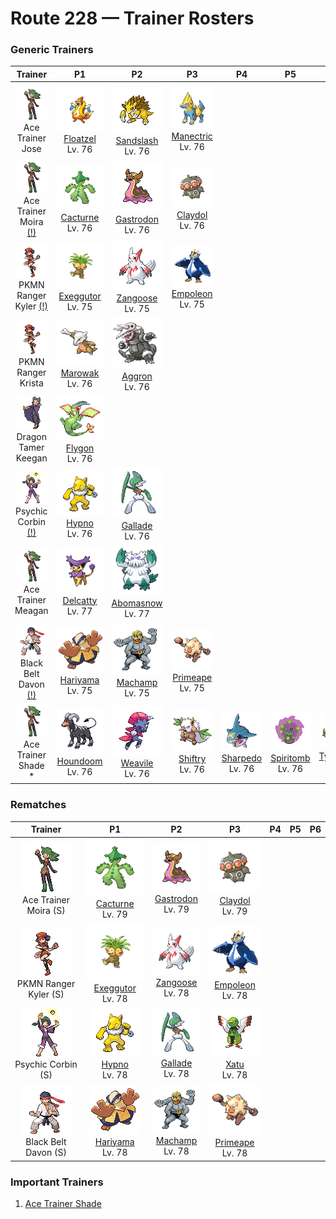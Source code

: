 # Route 228 — Trainer Rosters

### Generic Trainers

| Trainer | P1 | P2 | P3 | P4 | P5 | P6 |
|:-------:|:--:|:--:|:--:|:--:|:--:|:--:|
| ![Ace Trainer Jose](../../assets/trainers/ace_trainer.png "Ace Trainer Jose")<br>Ace Trainer Jose | ![Floatzel](../../assets/sprites/floatzel/front.gif "Floatzel: It is a common sight around fishing ports. It is known to rescue people and carry off prey.")<br>[Floatzel](../../pokemon/floatzel.md/)<br>Lv. 76 | ![Sandslash](../../assets/sprites/sandslash/front.gif "Sandslash: It curls up, then rolls into foes with its back. Its sharp spines inflict severe damage.")<br>[Sandslash](../../pokemon/sandslash.md/)<br>Lv. 76 | ![Manectric](../../assets/sprites/manectric/front.gif "Manectric: It discharges electricity from its mane. It creates a thundercloud overhead to drop lightning bolts.")<br>[Manectric](../../pokemon/manectric.md/)<br>Lv. 76 |
| ![Ace Trainer Moira (!)](../../assets/trainers/ace_trainer.png "Ace Trainer Moira (!)")<br>Ace Trainer Moira [(!)](#rematches) | ![Cacturne](../../assets/sprites/cacturne/front.gif "Cacturne: It becomes active at night, seeking prey that is exhausted from the day’s desert heat.")<br>[Cacturne](../../pokemon/cacturne.md/)<br>Lv. 76 | ![Gastrodon](../../assets/sprites/gastrodon/front.gif "Gastrodon: Long ago, its entire back was shielded with a sturdy shell. There are traces of it left in its cells.")<br>[Gastrodon](../../pokemon/gastrodon.md/)<br>Lv. 76 | ![Claydol](../../assets/sprites/claydol/front.gif "Claydol: An ancient clay figurine that came to life as a Pokémon from exposure to a mysterious ray of light.")<br>[Claydol](../../pokemon/claydol.md/)<br>Lv. 76 |
| ![PKMN Ranger Kyler (!)](../../assets/trainers/pkmn_ranger.png "PKMN Ranger Kyler (!)")<br>PKMN Ranger Kyler [(!)](#rematches) | ![Exeggutor](../../assets/sprites/exeggutor/front.gif "Exeggutor: It is called “The Walking Jungle.” If a head grows too big, it falls off and becomes an EXEGGCUTE.")<br>[Exeggutor](../../pokemon/exeggutor.md/)<br>Lv. 75 | ![Zangoose](../../assets/sprites/zangoose/front.gif "Zangoose: It has feuded with SEVIPER for many generations. Its sharp claws are its biggest weapons.")<br>[Zangoose](../../pokemon/zangoose.md/)<br>Lv. 75 | ![Empoleon](../../assets/sprites/empoleon/front.gif "Empoleon: If anyone were to hurt its pride, it would slash them with wings that can cleave through an ice floe.")<br>[Empoleon](../../pokemon/empoleon.md/)<br>Lv. 75 |
| ![PKMN Ranger Krista](../../assets/trainers/pkmn_ranger.png "PKMN Ranger Krista")<br>PKMN Ranger Krista | ![Marowak](../../assets/sprites/marowak/front.gif "Marowak: From its birth, this savage Pokémon constantly holds bones. It is skilled in using them as weapons.")<br>[Marowak](../../pokemon/marowak.md/)<br>Lv. 76 | ![Aggron](../../assets/sprites/aggron/front.gif "Aggron: While seeking iron for food, it digs tunnels by breaking through bedrock with its steel horns.")<br>[Aggron](../../pokemon/aggron.md/)<br>Lv. 76 |
| ![Dragon Tamer Keegan](../../assets/trainers/dragon_tamer.png "Dragon Tamer Keegan")<br>Dragon Tamer Keegan | ![Flygon](../../assets/sprites/flygon/front.gif "Flygon: It whips up sandstorms with powerful flaps of its wings. It is known as “The Desert Spirit.”")<br>[Flygon](../../pokemon/flygon.md/)<br>Lv. 76 |
| ![Psychic Corbin (!)](../../assets/trainers/psychic.png "Psychic Corbin (!)")<br>Psychic Corbin [(!)](#rematches) | ![Hypno](../../assets/sprites/hypno/front.gif "Hypno: Seeing its swinging pendulum can induce sleep in three seconds, even in someone who just woke up.")<br>[Hypno](../../pokemon/hypno.md/)<br>Lv. 76 | ![Gallade](../../assets/sprites/gallade/front.gif "Gallade: When trying to protect someone, it extends its elbows as if they were swords and fights savagely.")<br>[Gallade](../../pokemon/gallade.md/)<br>Lv. 76 |
| ![Ace Trainer Meagan](../../assets/trainers/ace_trainer.png "Ace Trainer Meagan")<br>Ace Trainer Meagan | ![Delcatty](../../assets/sprites/delcatty/front.gif "Delcatty: It is highly popular among female Trainers for its sublime fur. It does not keep a nest.")<br>[Delcatty](../../pokemon/delcatty.md/)<br>Lv. 77 | ![Abomasnow](../../assets/sprites/abomasnow/front.gif "Abomasnow: They appear when the snow flowers bloom. When the petals fall, they retreat to places unknown again.")<br>[Abomasnow](../../pokemon/abomasnow.md/)<br>Lv. 77 |
| ![Black Belt Davon (!)](../../assets/trainers/black_belt.png "Black Belt Davon (!)")<br>Black Belt Davon [(!)](#rematches) | ![Hariyama](../../assets/sprites/hariyama/front.gif "Hariyama: It loves to match power with big-bodied Pokémon. It can knock a truck flying with its arm thrusts.")<br>[Hariyama](../../pokemon/hariyama.md/)<br>Lv. 75 | ![Machamp](../../assets/sprites/machamp/front.gif "Machamp: Its four muscled arms slam foes with powerful punches and chops at blinding speed.")<br>[Machamp](../../pokemon/machamp.md/)<br>Lv. 75 | ![Primeape](../../assets/sprites/primeape/front.gif "Primeape: It grows angry if you see its eyes and gets angrier if you run. If you beat it, it gets even madder.")<br>[Primeape](../../pokemon/primeape.md/)<br>Lv. 75 |
| ![Ace Trainer Shade *](../../assets/trainers/ace_trainer.png "Ace Trainer Shade *")<br>Ace Trainer Shade * | ![Houndoom](../../assets/sprites/houndoom/front.gif "Houndoom: The flames it breathes when angry contain toxins. If they cause a burn, it will hurt forever.")<br>[Houndoom](../../pokemon/houndoom.md/)<br>Lv. 76 | ![Weavile](../../assets/sprites/weavile/front.gif "Weavile: Evolution made it even more devious. It communicates by clawing signs in boulders.")<br>[Weavile](../../pokemon/weavile.md/)<br>Lv. 76 | ![Shiftry](../../assets/sprites/shiftry/front.gif "Shiftry: By flapping its leafy fan, it can whip up gusts of 100 ft/second that can level houses.")<br>[Shiftry](../../pokemon/shiftry.md/)<br>Lv. 76 | ![Sharpedo](../../assets/sprites/sharpedo/front.gif "Sharpedo: Its fangs rip through sheet iron. It swims at 75 mph and is known as “The Bully of the Sea.”")<br>[Sharpedo](../../pokemon/sharpedo.md/)<br>Lv. 76 | ![Spiritomb](../../assets/sprites/spiritomb/front.gif "Spiritomb: Its constant mischief and misdeeds resulted in it being bound to an Odd Keystone by a mysterious spell.")<br>[Spiritomb](../../pokemon/spiritomb.md/)<br>Lv. 76 | ![Tyranitar](../../assets/sprites/tyranitar/front.gif "Tyranitar: If it rampages, it knocks down mountains and buries rivers. Maps must be redrawn afterward.")<br>[Tyranitar](../../pokemon/tyranitar.md/)<br>Lv. 77 |


### Rematches

| Trainer | P1 | P2 | P3 | P4 | P5 | P6 |
|:-------:|:--:|:--:|:--:|:--:|:--:|:--:|
| ![Ace Trainer Moira (S)](../../assets/trainers/ace_trainer.png "Ace Trainer Moira (S)")<br>Ace Trainer Moira (S) | ![Cacturne](../../assets/sprites/cacturne/front.gif "Cacturne: It becomes active at night, seeking prey that is exhausted from the day’s desert heat.")<br>[Cacturne](../../pokemon/cacturne.md/)<br>Lv. 79 | ![Gastrodon](../../assets/sprites/gastrodon/front.gif "Gastrodon: Long ago, its entire back was shielded with a sturdy shell. There are traces of it left in its cells.")<br>[Gastrodon](../../pokemon/gastrodon.md/)<br>Lv. 79 | ![Claydol](../../assets/sprites/claydol/front.gif "Claydol: An ancient clay figurine that came to life as a Pokémon from exposure to a mysterious ray of light.")<br>[Claydol](../../pokemon/claydol.md/)<br>Lv. 79 |
| ![PKMN Ranger Kyler (S)](../../assets/trainers/pkmn_ranger.png "PKMN Ranger Kyler (S)")<br>PKMN Ranger Kyler (S) | ![Exeggutor](../../assets/sprites/exeggutor/front.gif "Exeggutor: It is called “The Walking Jungle.” If a head grows too big, it falls off and becomes an EXEGGCUTE.")<br>[Exeggutor](../../pokemon/exeggutor.md/)<br>Lv. 78 | ![Zangoose](../../assets/sprites/zangoose/front.gif "Zangoose: It has feuded with SEVIPER for many generations. Its sharp claws are its biggest weapons.")<br>[Zangoose](../../pokemon/zangoose.md/)<br>Lv. 78 | ![Empoleon](../../assets/sprites/empoleon/front.gif "Empoleon: If anyone were to hurt its pride, it would slash them with wings that can cleave through an ice floe.")<br>[Empoleon](../../pokemon/empoleon.md/)<br>Lv. 78 |
| ![Psychic Corbin (S)](../../assets/trainers/psychic.png "Psychic Corbin (S)")<br>Psychic Corbin (S) | ![Hypno](../../assets/sprites/hypno/front.gif "Hypno: Seeing its swinging pendulum can induce sleep in three seconds, even in someone who just woke up.")<br>[Hypno](../../pokemon/hypno.md/)<br>Lv. 78 | ![Gallade](../../assets/sprites/gallade/front.gif "Gallade: When trying to protect someone, it extends its elbows as if they were swords and fights savagely.")<br>[Gallade](../../pokemon/gallade.md/)<br>Lv. 78 | ![Xatu](../../assets/sprites/xatu/front.gif "Xatu: This odd Pokémon can see both the past and the future. It eyes the sun’s movement all day.")<br>[Xatu](../../pokemon/xatu.md/)<br>Lv. 78 |
| ![Black Belt Davon (S)](../../assets/trainers/black_belt.png "Black Belt Davon (S)")<br>Black Belt Davon (S) | ![Hariyama](../../assets/sprites/hariyama/front.gif "Hariyama: It loves to match power with big-bodied Pokémon. It can knock a truck flying with its arm thrusts.")<br>[Hariyama](../../pokemon/hariyama.md/)<br>Lv. 78 | ![Machamp](../../assets/sprites/machamp/front.gif "Machamp: Its four muscled arms slam foes with powerful punches and chops at blinding speed.")<br>[Machamp](../../pokemon/machamp.md/)<br>Lv. 78 | ![Primeape](../../assets/sprites/primeape/front.gif "Primeape: It grows angry if you see its eyes and gets angrier if you run. If you beat it, it gets even madder.")<br>[Primeape](../../pokemon/primeape.md/)<br>Lv. 78 |


### Important Trainers

1. [Ace Trainer Shade](important_trainers.md#ace-trainer-shade)
